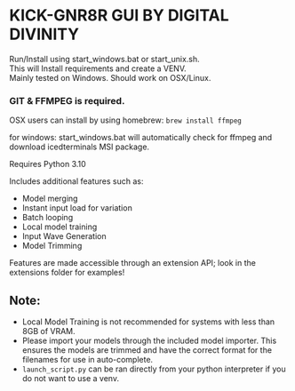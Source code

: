 # KICK-GNR8R GUI BY DIGITAL DIVINITY

Run/Install using start_windows.bat or start_unix.sh.<br>
This will Install requirements and create a VENV.<br>
Mainly tested on Windows. Should work on OSX/Linux.<br>



### GIT & FFMPEG is required. <br>
OSX users can install by using homebrew: ```brew install ffmpeg```<br>

for windows: start_windows.bat will automatically check for ffmpeg and download icedterminals MSI package. <br>

Requires Python 3.10

Includes additional features such as:<br>
- Model merging
- Instant input load for variation
- Batch looping
- Local model training
- Input Wave Generation
- Model Trimming

Features are made accessible through an extension API; look in the extensions folder for examples!

## Note:
- Local Model Training is not recommended for systems with less than 8GB of VRAM.
- Please import your models through the included model importer. This ensures the models are trimmed and have the correct format for the filenames for use in     auto-complete.
- ```launch_script.py``` can be ran directly from your python interpreter if you do not want to use a venv.







